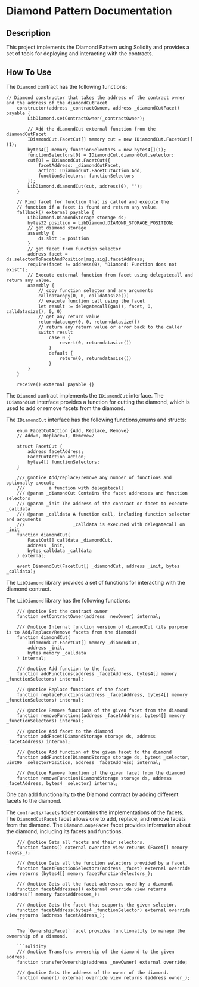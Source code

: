 # Diamond Pattern Documentation

## Description
This project implements the Diamond Pattern using Solidity and provides a set of tools for deploying and interacting with the contracts.

## How To Use

The `Diamond` contract has the following functions:

```solidity
// Diamond constructor that takes the address of the contract owner and the address of the diamondCutFacet
    constructor(address _contractOwner, address _diamondCutFacet) payable {        
        LibDiamond.setContractOwner(_contractOwner);

        // Add the diamondCut external function from the diamondCutFacet
        IDiamondCut.FacetCut[] memory cut = new IDiamondCut.FacetCut[](1);
        bytes4[] memory functionSelectors = new bytes4[](1);
        functionSelectors[0] = IDiamondCut.diamondCut.selector;
        cut[0] = IDiamondCut.FacetCut({
            facetAddress: _diamondCutFacet, 
            action: IDiamondCut.FacetCutAction.Add, 
            functionSelectors: functionSelectors
        });
        LibDiamond.diamondCut(cut, address(0), "");        
    }

    // Find facet for function that is called and execute the
    // function if a facet is found and return any value.
    fallback() external payable {
        LibDiamond.DiamondStorage storage ds;
        bytes32 position = LibDiamond.DIAMOND_STORAGE_POSITION;
        // get diamond storage
        assembly {
            ds.slot := position
        }
        // get facet from function selector
        address facet = ds.selectorToFacetAndPosition[msg.sig].facetAddress;
        require(facet != address(0), "Diamond: Function does not exist");
        // Execute external function from facet using delegatecall and return any value.
        assembly {
            // copy function selector and any arguments
            calldatacopy(0, 0, calldatasize())
            // execute function call using the facet
            let result := delegatecall(gas(), facet, 0, calldatasize(), 0, 0)
            // get any return value
            returndatacopy(0, 0, returndatasize())
            // return any return value or error back to the caller
            switch result
                case 0 {
                    revert(0, returndatasize())
                }
                default {
                    return(0, returndatasize())
                }
        }
    }

    receive() external payable {}
```

The `Diamond` contract implements the `IDiamondCut` interface.
The `IDiamondCut` interface provides a function for cutting the diamond, which is used to add or remove facets from the diamond.

The `IDiamondCut` interface has the following functions,enums and structs:

```solidity
    enum FacetCutAction {Add, Replace, Remove}
    // Add=0, Replace=1, Remove=2

    struct FacetCut {
        address facetAddress;
        FacetCutAction action;
        bytes4[] functionSelectors;
    }

    /// @notice Add/replace/remove any number of functions and optionally execute
    ///         a function with delegatecall
    /// @param _diamondCut Contains the facet addresses and function selectors
    /// @param _init The address of the contract or facet to execute _calldata
    /// @param _calldata A function call, including function selector and arguments
    ///                  _calldata is executed with delegatecall on _init
    function diamondCut(
        FacetCut[] calldata _diamondCut,
        address _init,
        bytes calldata _calldata
    ) external;

    event DiamondCut(FacetCut[] _diamondCut, address _init, bytes _calldata);
```

The `LibDiamond` library provides a set of functions for interacting with the diamond contract.

The `LibDiamond` library has the following functions:

```solidity
    /// @notice Set the contract owner
    function setContractOwner(address _newOwner) internal;

    /// @notice Internal function version of diamondCut (its purpose is to Add/Replace/Remove facets from the diamond)
    function diamondCut(
        IDiamondCut.FacetCut[] memory _diamondCut,
        address _init,
        bytes memory _calldata
    ) internal;

    /// @notice Add function to the facet
    function addFunctions(address _facetAddress, bytes4[] memory _functionSelectors) internal;

    /// @notice Replace functions of the facet
    function replaceFunctions(address _facetAddress, bytes4[] memory _functionSelectors) internal;

    /// @notice Remove functions of the given facet from the diamond
    function removeFunctions(address _facetAddress, bytes4[] memory _functionSelectors) internal;

    /// @notice Add facet to the diamond
    function addFacet(DiamondStorage storage ds, address _facetAddress) internal;

    /// @notice Add function of the given facet to the diamond
    function addFunction(DiamondStorage storage ds, bytes4 _selector, uint96 _selectorPosition, address _facetAddress) internal;

    /// @notice Remove function of the given facet from the diamond
    function removeFunction(DiamondStorage storage ds, address _facetAddress, bytes4 _selector) internal;
```

One can add functionality to the Diamond contract by adding different facets to the diamond.

The `contracts/facets` folder contains the implementations of the facets.
The `DiamondCutFacet` facet allows one to add, replace, and remove facets from the diamond.
The `DiamondLoupeFacet` facet provides information about the diamond, including its facets and functions.

```solidity
    /// @notice Gets all facets and their selectors.
    function facets() external override view returns (Facet[] memory facets_);

    /// @notice Gets all the function selectors provided by a facet.
    function facetFunctionSelectors(address _facet) external override view returns (bytes4[] memory facetFunctionSelectors_);

    /// @notice Gets all the facet addresses used by a diamond.
    function facetAddresses() external override view returns (address[] memory facetAddresses_);

    /// @notice Gets the facet that supports the given selector.
    function facetAddress(bytes4 _functionSelector) external override view returns (address facetAddress_);
    ```

    The `OwnershipFacet` facet provides functionality to manage the ownership of a diamond.

    ```solidity
    /// @notice Transfers ownership of the diamond to the given address.
    function transferOwnership(address _newOwner) external override;

    /// @notice Gets the address of the owner of the diamond.
    function owner() external override view returns (address owner_);
```
